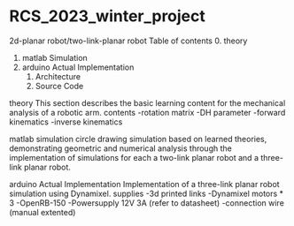 # RCS_2023_winter_project
2d-planar robot/two-link-planar robot
Table of contents
0. theory
1. matlab Simulation
2. arduino Actual Implementation
   1. Architecture
   2. Source Code

theory 
  This section describes the basic learning content for the mechanical analysis of a robotic arm.
  contents
  -rotation matrix 
  -DH parameter
  -forward kinematics
  -inverse kinematics
  
matlab simulation
   circle drawing simulation based on learned theories, demonstrating geometric and numerical analysis through the implementation of simulations for each a two-link planar robot and a three-link planar robot.

arduino Actual Implementation
   Implementation of a three-link planar robot simulation using Dynamixel.
   supplies 
   -3d printed links
   -Dynamixel motors * 3
   -OpenRB-150
   -Powersupply 12V 3A (refer to datasheet)
   -connection wire (manual extented)
   




   
